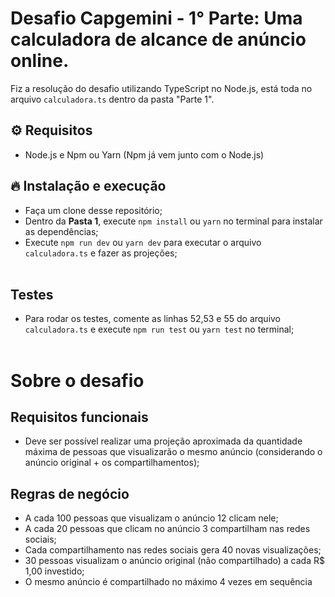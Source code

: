 # Desafio Capgemini - 1° Parte: Uma calculadora de alcance de anúncio online.

Fiz a resolução do desafio utilizando TypeScript no Node.js, está toda no arquivo `calculadora.ts` dentro da pasta "Parte 1".

## ⚙ Requisitos

- Node.js e Npm ou Yarn (Npm já vem junto com o Node.js)

## 🔥 Instalação e execução

- Faça um clone desse repositório;
- Dentro da **Pasta 1**, execute `npm install` ou `yarn` no terminal para instalar as dependências;
- Execute `npm run dev` ou `yarn dev` para executar o arquivo `calculadora.ts` e fazer as projeções; </br> </br>

## Testes

- Para rodar os testes, comente as linhas 52,53 e 55 do arquivo `calculadora.ts` e execute `npm run test` ou `yarn test` no terminal; </br> </br>

# Sobre o desafio

## Requisitos funcionais

- Deve ser possível realizar uma projeção aproximada da quantidade máxima de pessoas que visualizarão o mesmo anúncio (considerando o anúncio original + os compartilhamentos);

## Regras de negócio

- A cada 100 pessoas que visualizam o anúncio 12 clicam nele;
- A cada 20 pessoas que clicam no anúncio 3 compartilham nas redes sociais;
- Cada compartilhamento nas redes sociais gera 40 novas visualizações;
- 30 pessoas visualizam o anúncio original (não compartilhado) a cada R$ 1,00 investido;
- O mesmo anúncio é compartilhado no máximo 4 vezes em sequência
